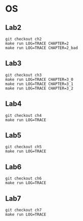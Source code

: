 # OS

## Lab2

```shell
git checkout ch2
make run LOG=TRACE CHAPTER=2
make run LOG=TRACE CHAPTER=2_bad
```

## Lab3

```shell
git checkout ch3
make run LOG=TRACE CHAPTER=3_0
make run LOG=TRACE CHAPTER=3_1
make run LOG=TRACE CHAPTER=3_2
```

## Lab4

```shell
git checkout ch4
make run LOG=TRACE
```

## Lab5

```shell
git checkout ch5
make run LOG=TRACE
```

## Lab6

```shell
git checkout ch6
make run LOG=TRACE
```

## Lab7

```shell
git checkout ch7
make run LOG=TRACE
```
